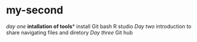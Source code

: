 # my-second
*day one*
**intallation of tools***
install
Git bash R studio
*Day two*
introduction to share
navigating files and diretory
*Day three*
Git hub


